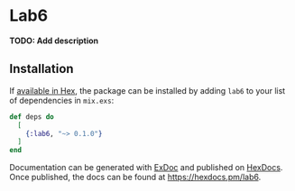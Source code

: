 # Lab6

**TODO: Add description**

## Installation

If [available in Hex](https://hex.pm/docs/publish), the package can be installed
by adding `lab6` to your list of dependencies in `mix.exs`:

```elixir
def deps do
  [
    {:lab6, "~> 0.1.0"}
  ]
end
```

Documentation can be generated with [ExDoc](https://github.com/elixir-lang/ex_doc)
and published on [HexDocs](https://hexdocs.pm). Once published, the docs can
be found at <https://hexdocs.pm/lab6>.

